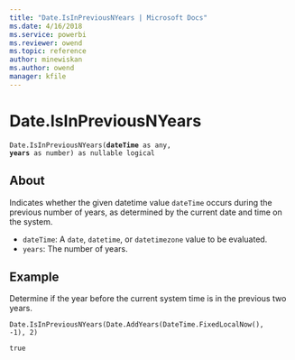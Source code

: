 ```yaml
---
title: "Date.IsInPreviousNYears | Microsoft Docs"
ms.date: 4/16/2018
ms.service: powerbi
ms.reviewer: owend
ms.topic: reference
author: minewiskan
ms.author: owend
manager: kfile
---
```

# Date.IsInPreviousNYears
<code>Date.IsInPreviousNYears(**dateTime** as any, **years** as number) as nullable logical</code>
## About
Indicates whether the given datetime value <code>dateTime</code> occurs during the previous number of years, as determined by the current date and time on the system. 
* <code>dateTime</code>: A <code>date</code>, <code>datetime</code>, or <code>datetimezone</code> value to be evaluated.
* <code>years</code>: The number of years.

## Example 
Determine if the year before the current system time is in the previous two years.

<code>Date.IsInPreviousNYears(Date.AddYears(DateTime.FixedLocalNow(), -1), 2)</code>

<code>true</code>

